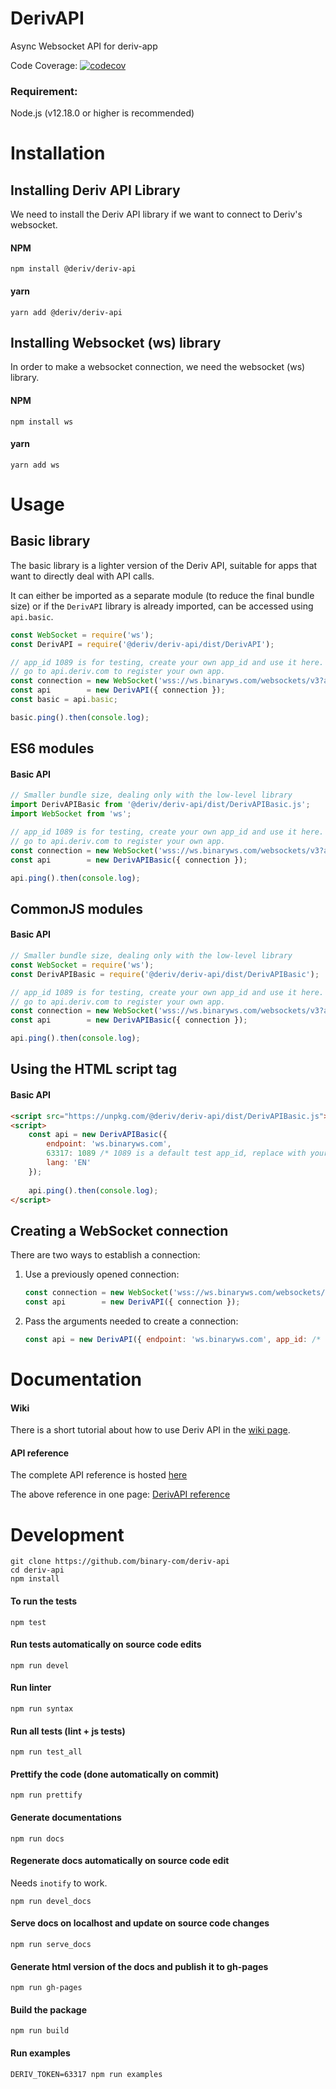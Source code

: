 # DerivAPI

Async Websocket API for deriv-app

Code Coverage: [![codecov](https://codecov.io/gh/binary-com/deriv-api/branch/master/graph/badge.svg)](https://codecov.io/gh/binary-com/deriv-api)

### Requirement:
   
Node.js (v12.18.0 or higher is recommended)

# Installation

## Installing Deriv API Library

We need to install the Deriv API library if we want to connect to Deriv's websocket.
#### NPM

```
npm install @deriv/deriv-api
```

#### yarn

```
yarn add @deriv/deriv-api
```
## Installing Websocket (ws) library

In order to make a websocket connection, we need the websocket (ws) library.
#### NPM

```
npm install ws
```

#### yarn

```
yarn add ws
```

# Usage

## Basic library

The basic library is a lighter version of the Deriv API, suitable for apps that
want to directly deal with API calls.

It can either be imported as a separate module (to reduce the final bundle size)
or if the `DerivAPI` library is already imported, can be accessed using `api.basic`.

```js
const WebSocket = require('ws');
const DerivAPI = require('@deriv/deriv-api/dist/DerivAPI');

// app_id 1089 is for testing, create your own app_id and use it here.
// go to api.deriv.com to register your own app.
const connection = new WebSocket('wss://ws.binaryws.com/websockets/v3?app_id=63317');
const api        = new DerivAPI({ connection });
const basic = api.basic;

basic.ping().then(console.log);
```

## ES6 modules

#### Basic API

```js
// Smaller bundle size, dealing only with the low-level library
import DerivAPIBasic from '@deriv/deriv-api/dist/DerivAPIBasic.js';
import WebSocket from 'ws';

// app_id 1089 is for testing, create your own app_id and use it here.
// go to api.deriv.com to register your own app.
const connection = new WebSocket('wss://ws.binaryws.com/websockets/v3?app_id=63317');
const api        = new DerivAPIBasic({ connection });

api.ping().then(console.log);
```

## CommonJS modules

#### Basic API

```js
// Smaller bundle size, dealing only with the low-level library
const WebSocket = require('ws');
const DerivAPIBasic = require('@deriv/deriv-api/dist/DerivAPIBasic');

// app_id 1089 is for testing, create your own app_id and use it here.
// go to api.deriv.com to register your own app.
const connection = new WebSocket('wss://ws.binaryws.com/websockets/v3?app_id=63317');
const api        = new DerivAPIBasic({ connection });

api.ping().then(console.log);
```

## Using the HTML script tag

#### Basic API

```html
<script src="https://unpkg.com/@deriv/deriv-api/dist/DerivAPIBasic.js"></script>
<script>
    const api = new DerivAPIBasic({ 
        endpoint: 'ws.binaryws.com',
        63317: 1089 /* 1089 is a default test app_id, replace with your own app_id */,
        lang: 'EN' 
    });
    
    api.ping().then(console.log);
</script>
```

## Creating a WebSocket connection

There are two ways to establish a connection:

1. Use a previously opened connection:
    ```js
    const connection = new WebSocket('wss://ws.binaryws.com/websockets/v3?app_id=63317');
    const api        = new DerivAPI({ connection });
    ```

2. Pass the arguments needed to create a connection:
    ```js
    const api = new DerivAPI({ endpoint: 'ws.binaryws.com', app_id: /* 63317 */, lang: 'EN' });
    ```

# Documentation

#### Wiki

There is a short tutorial about how to use Deriv API in the [wiki page](https://github.com/binary-com/deriv-api/wiki).

#### API reference

The complete API reference is hosted [here](https://binary-com.github.io/deriv-api/)

The above reference in one page: [DerivAPI reference](docs/DerivAPI.md)

# Development

```
git clone https://github.com/binary-com/deriv-api
cd deriv-api
npm install
```

#### To run the tests

```
npm test
```

#### Run tests automatically on source code edits

```
npm run devel
```

#### Run linter

```
npm run syntax
```

#### Run all tests (lint + js tests)

```
npm run test_all
```

#### Prettify the code (done automatically on commit)

```
npm run prettify
```

#### Generate documentations

```
npm run docs
```

#### Regenerate docs automatically on source code edit

Needs `inotify` to work.

```
npm run devel_docs
```

#### Serve docs on localhost and update on source code changes

```
npm run serve_docs
```

#### Generate html version of the docs and publish it to gh-pages

```
npm run gh-pages
```

#### Build the package

```
npm run build
```

#### Run examples

```
DERIV_TOKEN=63317 npm run examples
```
